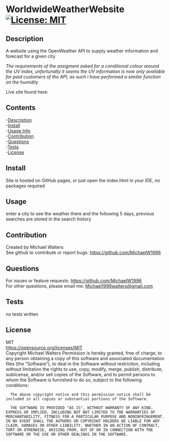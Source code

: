 # WorldwideWeatherWebsite [![License: MIT](https://img.shields.io/badge/License-MIT-yellow.svg)](https://opensource.org/licenses/MIT)

## <span id=Description> Description </span>

A website using the OpenWeather API to supply weather information and forecast for a given city

_The requirements of the assigment asked for a conditional colour around the UV index, unfortunatly it seems the UV information is now only available for paid customers of the API, as such i have performed a similar function on the humidity_

Live site found here:

## Contents

-[Description](#Description)  
 -[Install](#Install)  
 -[Usage Info](#Usage)  
 -[Contribution](#Contribution)  
 -[Questions](#Questions)  
 -[Tests](#Tests)  
 -[License](#License)

## <span id=Install> Install </span>

Site is hosted on GitHub pages, or just open the index.html in your IDE, no packages required

## <span id=Usage> Usage </span>

enter a city to see the weather there and the following 5 days, previous searches are stored in the search history

## <span id=Contribution> Contribution </span>

Created by Michael Walters  
 See github to contribute or report bugs: https://github.com/MichaelW1996

## <span id=Questions> Questions </span>

For issues or feature requests: https://github.com/MichaelW1996  
 For other questions, please email me: Michael1996walters@gmail.com

## <span id=Tests> Tests </span>

no tests written

## <span id=License> License </span>

MIT  
 https://opensource.org/licenses/MIT  
 Copyright Michael Walters
Permission is hereby granted, free of charge, to any person obtaining a copy of this software and associated documentation files (the "Software"), to deal in the Software without restriction, including without limitation the rights to use, copy, modify, merge, publish, distribute, sublicense, and/or sell copies of the Software, and to permit persons to whom the Software is furnished to do so, subject to the following conditions:

      The above copyright notice and this permission notice shall be included in all copies or substantial portions of the Software.

      THE SOFTWARE IS PROVIDED "AS IS", WITHOUT WARRANTY OF ANY KIND, EXPRESS OR IMPLIED, INCLUDING BUT NOT LIMITED TO THE WARRANTIES OF MERCHANTABILITY, FITNESS FOR A PARTICULAR PURPOSE AND NONINFRINGEMENT. IN NO EVENT SHALL THE AUTHORS OR COPYRIGHT HOLDERS BE LIABLE FOR ANY CLAIM, DAMAGES OR OTHER LIABILITY, WHETHER IN AN ACTION OF CONTRACT, TORT OR OTHERWISE, ARISING FROM, OUT OF OR IN CONNECTION WITH THE SOFTWARE OR THE USE OR OTHER DEALINGS IN THE SOFTWARE.
